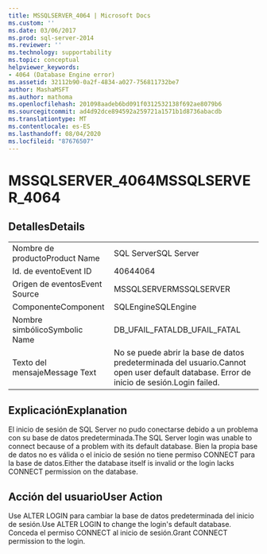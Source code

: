 ```yaml
---
title: MSSQLSERVER_4064 | Microsoft Docs
ms.custom: ''
ms.date: 03/06/2017
ms.prod: sql-server-2014
ms.reviewer: ''
ms.technology: supportability
ms.topic: conceptual
helpviewer_keywords:
- 4064 (Database Engine error)
ms.assetid: 32112b90-0a2f-4834-a027-756811732be7
author: MashaMSFT
ms.author: mathoma
ms.openlocfilehash: 201098aadeb6bd091f0312532138f692ae8079b6
ms.sourcegitcommit: ad4d92dce894592a259721a1571b1d8736abacdb
ms.translationtype: MT
ms.contentlocale: es-ES
ms.lasthandoff: 08/04/2020
ms.locfileid: "87676507"
---
```

# <a name="mssqlserver_4064"></a><span data-ttu-id="01b65-102">MSSQLSERVER_4064</span><span class="sxs-lookup"><span data-stu-id="01b65-102">MSSQLSERVER_4064</span></span>
    
## <a name="details"></a><span data-ttu-id="01b65-103">Detalles</span><span class="sxs-lookup"><span data-stu-id="01b65-103">Details</span></span>  
  
|||  
|-|-|  
|<span data-ttu-id="01b65-104">Nombre de producto</span><span class="sxs-lookup"><span data-stu-id="01b65-104">Product Name</span></span>|<span data-ttu-id="01b65-105">SQL Server</span><span class="sxs-lookup"><span data-stu-id="01b65-105">SQL Server</span></span>|  
|<span data-ttu-id="01b65-106">Id. de evento</span><span class="sxs-lookup"><span data-stu-id="01b65-106">Event ID</span></span>|<span data-ttu-id="01b65-107">4064</span><span class="sxs-lookup"><span data-stu-id="01b65-107">4064</span></span>|  
|<span data-ttu-id="01b65-108">Origen de eventos</span><span class="sxs-lookup"><span data-stu-id="01b65-108">Event Source</span></span>|<span data-ttu-id="01b65-109">MSSQLSERVER</span><span class="sxs-lookup"><span data-stu-id="01b65-109">MSSQLSERVER</span></span>|  
|<span data-ttu-id="01b65-110">Componente</span><span class="sxs-lookup"><span data-stu-id="01b65-110">Component</span></span>|<span data-ttu-id="01b65-111">SQLEngine</span><span class="sxs-lookup"><span data-stu-id="01b65-111">SQLEngine</span></span>|  
|<span data-ttu-id="01b65-112">Nombre simbólico</span><span class="sxs-lookup"><span data-stu-id="01b65-112">Symbolic Name</span></span>|<span data-ttu-id="01b65-113">DB_UFAIL_FATAL</span><span class="sxs-lookup"><span data-stu-id="01b65-113">DB_UFAIL_FATAL</span></span>|  
|<span data-ttu-id="01b65-114">Texto del mensaje</span><span class="sxs-lookup"><span data-stu-id="01b65-114">Message Text</span></span>|<span data-ttu-id="01b65-115">No se puede abrir la base de datos predeterminada del usuario.</span><span class="sxs-lookup"><span data-stu-id="01b65-115">Cannot open user default database.</span></span> <span data-ttu-id="01b65-116">Error de inicio de sesión.</span><span class="sxs-lookup"><span data-stu-id="01b65-116">Login failed.</span></span>|  
  
## <a name="explanation"></a><span data-ttu-id="01b65-117">Explicación</span><span class="sxs-lookup"><span data-stu-id="01b65-117">Explanation</span></span>  
 <span data-ttu-id="01b65-118">El inicio de sesión de SQL Server no pudo conectarse debido a un problema con su base de datos predeterminada.</span><span class="sxs-lookup"><span data-stu-id="01b65-118">The SQL Server login was unable to connect because of a problem with its default database.</span></span> <span data-ttu-id="01b65-119">Bien la propia base de datos no es válida o el inicio de sesión no tiene permiso CONNECT para la base de datos.</span><span class="sxs-lookup"><span data-stu-id="01b65-119">Either the database itself is invalid or the login lacks CONNECT permission on the database.</span></span>  
  
## <a name="user-action"></a><span data-ttu-id="01b65-120">Acción del usuario</span><span class="sxs-lookup"><span data-stu-id="01b65-120">User Action</span></span>  
 <span data-ttu-id="01b65-121">Use ALTER LOGIN para cambiar la base de datos predeterminada del inicio de sesión.</span><span class="sxs-lookup"><span data-stu-id="01b65-121">Use ALTER LOGIN to change the login's default database.</span></span> <span data-ttu-id="01b65-122">Conceda el permiso CONNECT al inicio de sesión.</span><span class="sxs-lookup"><span data-stu-id="01b65-122">Grant CONNECT permission to the login.</span></span>  
  
  
